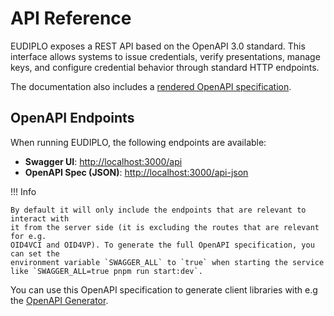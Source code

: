 # API Reference

EUDIPLO exposes a REST API based on the OpenAPI 3.0 standard. This interface
allows systems to issue credentials, verify presentations, manage keys, and
configure credential behavior through standard HTTP endpoints.

The documentation also includes a [rendered OpenAPI specification](./openapi.md).

## OpenAPI Endpoints

When running EUDIPLO, the following endpoints are available:

- **Swagger UI**: [http://localhost:3000/api](http://localhost:3000/api)
- **OpenAPI Spec (JSON)**:
  [http://localhost:3000/api-json](http://localhost:3000/api-json)

!!! Info

    By default it will only include the endpoints that are relevant to interact with
    it from the server side (it is excluding the routes that are relevant for e.g.
    OID4VCI and OID4VP). To generate the full OpenAPI specification, you can set the
    environment variable `SWAGGER_ALL` to `true` when starting the service like `SWAGGER_ALL=true pnpm run start:dev`.

You can use this OpenAPI specification to generate client libraries with e.g the
[OpenAPI Generator](https://openapi-generator.tech/).
